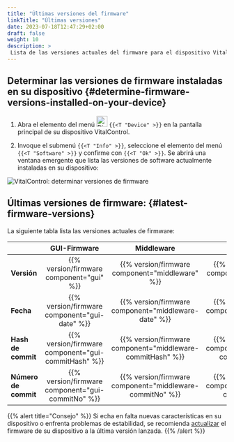 ```yaml
---
title: "Últimas versiones del firmware"
linkTitle: "Últimas versiones"
date: 2023-07-18T12:47:29+02:00
draft: false
weight: 10
description: >
 Lista de las versiones actuales del firmware para el dispositivo VitalControl.
---
```


## Determinar las versiones de firmware instaladas en su dispositivo {#determine-firmware-versions-installed-on-your-device}

1. Abra el elemento del menú <img src="/icons/device.svg" width="25" align="bottom" alt="Dispositivo" /> `{{<T "Device" >}}` en la pantalla principal de su dispositivo VitalControl.

2. Invoque el submenú `{{<T "Info" >}}`, seleccione el elemento del menú `{{<T "Software" >}}` y confirme con `{{<T "Ok" >}}`. Se abrirá una ventana emergente que lista las versiones de software actualmente instaladas en su dispositivo:

![VitalControl: determinar versiones de firmware](../images/firmware-versions.png "Mostrar versiones de firmware")

## Últimas versiones de firmware: {#latest-firmware-versions}

La siguiente tabla lista las versiones actuales de firmware:

|                 | GUI-Firmware  | Middleware  | Bootloader |
|-----------------|:-------------:|:-----------:|:----------:|
| **Versión**     | {{% version/firmware component="gui" %}} | {{% version/firmware component="middleware" %}} | {{% version/firmware component="bootloader" %}} |
| **Fecha**       | {{% version/firmware component="gui-date" %}} | {{% version/firmware component="middleware-date" %}} | {{% version/firmware component="bootloader-date" %}} |
| **Hash de commit** | {{% version/firmware component="gui-commitHash" %}} | {{% version/firmware component="middleware-commitHash" %}} |  {{% version/firmware component="bootloader-commitHash" %}} |
| **Número de commit**    | {{% version/firmware component="gui-commitNo" %}} | {{% version/firmware component="middleware-commitNo" %}} | {{% version/firmware component="bootloader-commitNo" %}}|

{{% alert title="Consejo" %}}
Si echa en falta nuevas características en su dispositivo o enfrenta problemas de estabilidad, se recomienda [actualizar](../update/) el firmware de su dispositivo a la última versión lanzada.
{{% /alert %}}
